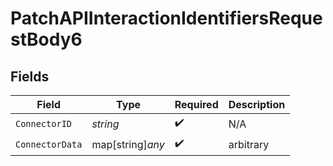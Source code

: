 # PatchAPIInteractionIdentifiersRequestBody6


## Fields

| Field              | Type               | Required           | Description        |
| ------------------ | ------------------ | ------------------ | ------------------ |
| `ConnectorID`      | *string*           | :heavy_check_mark: | N/A                |
| `ConnectorData`    | map[string]*any*   | :heavy_check_mark: | arbitrary          |
